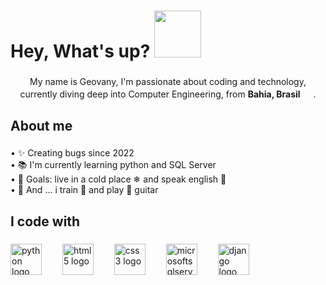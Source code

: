 <h1> Hey, What's up?  <img src="https://i.gifer.com/1ImB.gif" width="75" /> </h1>

###

<p align="center">My name is Geovany,  I'm passionate about coding and technology, currently diving deep into Computer Engineering, from <b>Bahia, Brasil</b> <img src="https://cdn-icons-png.flaticon.com/128/197/197386.png" width="17" />.</p>

###

<h2 align="left">About me</h2>

###

<p align="left">• ✨ Creating bugs since 2022<br>• 📚 I'm currently learning python and SQL Server<br>• 🎯 Goals: live in a cold place ❄ and speak english 🚀<br>• 🎲 And ... i train 💪 and play 🎸 guitar</p>

###

<h2 align="left">I code with</h2>

###

<div align="left">
  <img src="https://cdn.jsdelivr.net/gh/devicons/devicon/icons/python/python-original-wordmark.svg" height="50" alt="python logo"  />
  <img width="25" />
  <img src="https://cdn.jsdelivr.net/gh/devicons/devicon/icons/html5/html5-plain-wordmark.svg" height="50" alt="html5 logo"  />
  <img width="25" />
  <img src="https://cdn.jsdelivr.net/gh/devicons/devicon/icons/css3/css3-plain-wordmark.svg" height="50" alt="css3 logo"  />
  <img width="25" />
  <img src="https://cdn.jsdelivr.net/gh/devicons/devicon/icons/microsoftsqlserver/microsoftsqlserver-plain-wordmark.svg" height="50" alt="microsoftsqlserver logo"  />
  <img width="25" />
  <img src="https://cdn.jsdelivr.net/gh/devicons/devicon/icons/django/django-plain.svg" height="50" alt="django logo"  />
</div>

###
